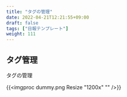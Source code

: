 ```yaml
---
title: "タグの管理"
date: 2022-04-21T12:21:55+09:00
draft: false
tags: ["日報テンプレート"]
weight: 111
---
```


## タグ管理

タグの管理

{{<imgproc dummy.png Resize "1200x" "" />}}
